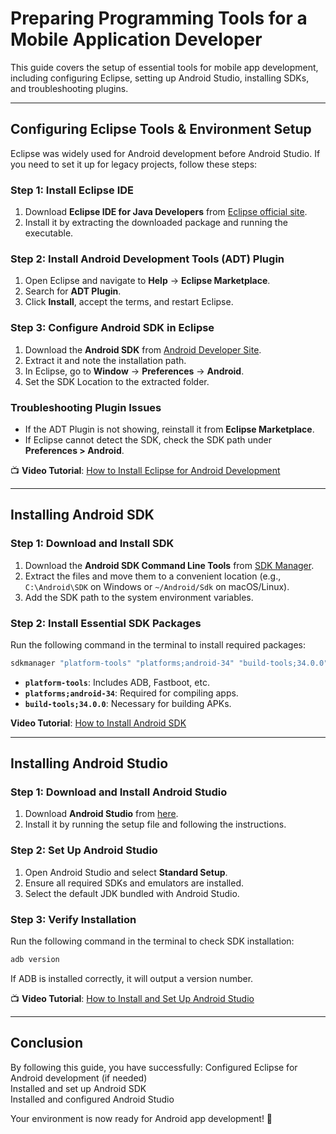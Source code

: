 # Preparing Programming Tools for a Mobile Application Developer

This guide covers the setup of essential tools for mobile app development, including configuring Eclipse, setting up Android Studio, installing SDKs, and troubleshooting plugins.

---

##  Configuring Eclipse Tools & Environment Setup

Eclipse was widely used for Android development before Android Studio. If you need to set it up for legacy projects, follow these steps:

### **Step 1: Install Eclipse IDE**
1. Download **Eclipse IDE for Java Developers** from [Eclipse official site](https://www.eclipse.org/downloads/).
2. Install it by extracting the downloaded package and running the executable.

### **Step 2: Install Android Development Tools (ADT) Plugin**
1. Open Eclipse and navigate to **Help** → **Eclipse Marketplace**.
2. Search for **ADT Plugin**.
3. Click **Install**, accept the terms, and restart Eclipse.

### **Step 3: Configure Android SDK in Eclipse**
1. Download the **Android SDK** from [Android Developer Site](https://developer.android.com/studio#downloads).
2. Extract it and note the installation path.
3. In Eclipse, go to **Window** → **Preferences** → **Android**.
4. Set the SDK Location to the extracted folder.

### **Troubleshooting Plugin Issues**
- If the ADT Plugin is not showing, reinstall it from **Eclipse Marketplace**.
- If Eclipse cannot detect the SDK, check the SDK path under **Preferences > Android**.

📺 **Video Tutorial**: [How to Install Eclipse for Android Development](https://www.youtube.com/watch?v=nPmoKtn3Hzg)

---

##  Installing Android SDK

### **Step 1: Download and Install SDK**
1. Download the **Android SDK Command Line Tools** from [SDK Manager](https://developer.android.com/studio#downloads).
2. Extract the files and move them to a convenient location (e.g., `C:\Android\SDK` on Windows or `~/Android/Sdk` on macOS/Linux).
3. Add the SDK path to the system environment variables.

### **Step 2: Install Essential SDK Packages**
Run the following command in the terminal to install required packages:
```sh
sdkmanager "platform-tools" "platforms;android-34" "build-tools;34.0.0"
```
- **`platform-tools`**: Includes ADB, Fastboot, etc.
- **`platforms;android-34`**: Required for compiling apps.
- **`build-tools;34.0.0`**: Necessary for building APKs.

 **Video Tutorial**: [How to Install Android SDK](https://www.youtube.com/watch?v=RzGkb6jJNYA)

---

##  Installing Android Studio

### **Step 1: Download and Install Android Studio**
1. Download **Android Studio** from [here](https://developer.android.com/studio).
2. Install it by running the setup file and following the instructions.

### **Step 2: Set Up Android Studio**
1. Open Android Studio and select **Standard Setup**.
2. Ensure all required SDKs and emulators are installed.
3. Select the default JDK bundled with Android Studio.

### **Step 3: Verify Installation**
Run the following command in the terminal to check SDK installation:
```sh
adb version
```
If ADB is installed correctly, it will output a version number.

📺 **Video Tutorial**: [How to Install and Set Up Android Studio](https://www.youtube.com/watch?v=fis26HvvDII)

---

##  Conclusion

By following this guide, you have successfully:
Configured Eclipse for Android development (if needed)  
 Installed and set up Android SDK  
 Installed and configured Android Studio  

Your environment is now ready for Android app development! 🚀
